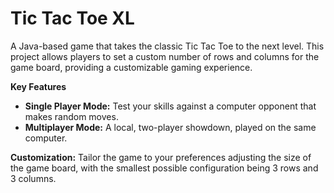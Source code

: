 # Tic Tac Toe XL

A Java-based game that takes the classic Tic Tac Toe to the next level. This project allows players to set a custom number of rows and columns for the game board, providing a customizable gaming experience.

**Key Features**
- **Single Player Mode:** Test your skills against a computer opponent that makes random moves.
- **Multiplayer Mode:** A local, two-player showdown, played on the same computer.

**Customization:** 
Tailor the game to your preferences adjusting the size of the game board, with the smallest possible configuration being 3 rows and 3 columns.
